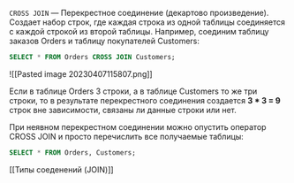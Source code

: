 `CROSS JOIN` — Перекрестное соединение (декартово произведение). 
Создает набор строк, где каждая строка из одной таблицы соединяется с каждой строкой из второй таблицы. 
Например, соединим таблицу заказов Orders и таблицу покупателей Customers:

```sql
SELECT * FROM Orders CROSS JOIN Customers;
```

![[Pasted image 20230407115807.png]]

Если в таблице Orders 3 строки, а в таблице Customers то же три строки, то в результате перекрестного соединения создается **3 * 3 = 9** строк вне зависимости, связаны ли данные строки или нет.

При неявном перекрестном соединении можно опустить оператор CROSS JOIN и просто перечислить все получаемые таблицы:

```sql
SELECT * FROM Orders, Customers;
```

[[Типы соеденений (JOIN)]]